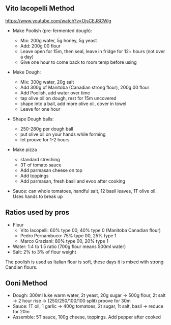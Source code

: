 ## Vito Iacopelli Method

https://www.youtube.com/watch?v=OjsCEJ8CWlg

- Make Poolish (pre-fermented dough):
  - Mix: 200g water, 5g honey, 5g yeast
  - Add: 200g 00 flour
  - Leave open for 15m, then seal, leave in fridge for 12+ hours (not over a day)
  - Give one hour to come back to room temp before using
- Make Dough:
  - Mix: 300g water, 20g salt
  - Add 300g of Manitoba (Canadian strong flour), 200g 00 flour
  - Add Poolish, add water over time
  - tap olive oil on dough, rest for 15m uncovered
  - shape into a ball, add more olive oil, cover in towel
  - Leave for one hour
- Shape Dough balls:
  - 250-280g per dough ball
  - put olive oil on your hands while forming
  - let proove for 1-2 hours
- Make pizza
  - standard streching
  - 3T of tomato sauce
  - Add parmasan cheese on top
  - Add toppings
  - Add parmasan, fresh basil and evoo after cooking

- Sauce: can whole tomatoes, handful salt, 12 basil leaves, 1T olive oil. Uses hands to break up

## Ratios used by pros

* Flour
  * Vito Iacopelli: 60% type 00, 40% type 0 (Manitoba Canadian flour)
  * Pedro Pernambuco: 75% type 00, 25% type 1
  * Marco Graziani: 80% type 00, 20% type 1
* Water: 1.4 to 1.5 ratio (700g flour means 500ml water)
* Salt: 2% to 3% of flour weight

The poolish is used as Italian flour is soft, these days it is mixed with strong Candian flours.

## Ooni Method

- Dough: 300ml luke warm water, 2t yeast, 20g sugar -> 500g flour, 2t salt -> 2 hour rise -> (250/250/100/100 split) proove for 30m
- Sauce: 1T oil, 1 garlic -> 400g tomatoes, 2t sugar, 1t salt, basil -> reduce for 20m
- Assemble: 5T sauce, 100g cheese, toppings. Add pepper after cooked
